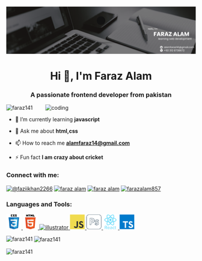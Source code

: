 ![logo](https://github.com/faraz141/faraz141/blob/main/faraz%20alam.png)
<h1 align="center">Hi 👋, I'm Faraz Alam</h1>
<h3 align="center">A passionate frontend developer from pakistan</h3>
<image align="right"alt="coding"width="400"src="https://user-images.githubusercontent.com/55389276/140866485-8fb1c876-9a8f-4d6a-98dc-08c4981eaf70.gif">
<p align="left"> <img src="https://komarev.com/ghpvc/?username=faraz141&label=Profile%20views&color=0e75b6&style=flat" alt="faraz141" /> </p>

- 🌱 I’m currently learning **javascript**

- 💬 Ask me about **html,css**

- 📫 How to reach me **alamfaraz14@gmail.com**

- ⚡ Fun fact **I am crazy about cricket**

<h3 align="left">Connect with me:</h3>
<p align="left">
<a href="https://twitter.com/@faziikhan2266" target="blank"><img align="center" src="https://raw.githubusercontent.com/rahuldkjain/github-profile-readme-generator/master/src/images/icons/Social/twitter.svg" alt="@faziikhan2266" height="30" width="40" /></a>
<a href="https://linkedin.com/in/faraz alam" target="blank"><img align="center" src="https://raw.githubusercontent.com/rahuldkjain/github-profile-readme-generator/master/src/images/icons/Social/linked-in-alt.svg" alt="faraz alam" height="30" width="40" /></a>
<a href="https://fb.com/faraz alam" target="blank"><img align="center" src="https://raw.githubusercontent.com/rahuldkjain/github-profile-readme-generator/master/src/images/icons/Social/facebook.svg" alt="faraz alam" height="30" width="40" /></a>
<a href="https://instagram.com/farazalam857" target="blank"><img align="center" src="https://raw.githubusercontent.com/rahuldkjain/github-profile-readme-generator/master/src/images/icons/Social/instagram.svg" alt="farazalam857" height="30" width="40" /></a>
</p>

<h3 align="left">Languages and Tools:</h3>
<p align="left"> <a href="https://www.w3schools.com/css/" target="_blank" rel="noreferrer"> <img src="https://raw.githubusercontent.com/devicons/devicon/master/icons/css3/css3-original-wordmark.svg" alt="css3" width="40" height="40"/> </a> <a href="https://www.w3.org/html/" target="_blank" rel="noreferrer"> <img src="https://raw.githubusercontent.com/devicons/devicon/master/icons/html5/html5-original-wordmark.svg" alt="html5" width="40" height="40"/> </a> <a href="https://www.adobe.com/in/products/illustrator.html" target="_blank" rel="noreferrer"> <img src="https://www.vectorlogo.zone/logos/adobe_illustrator/adobe_illustrator-icon.svg" alt="illustrator" width="40" height="40"/> </a> <a href="https://developer.mozilla.org/en-US/docs/Web/JavaScript" target="_blank" rel="noreferrer"> <img src="https://raw.githubusercontent.com/devicons/devicon/master/icons/javascript/javascript-original.svg" alt="javascript" width="40" height="40"/> </a> <a href="https://www.photoshop.com/en" target="_blank" rel="noreferrer"> <img src="https://raw.githubusercontent.com/devicons/devicon/master/icons/photoshop/photoshop-line.svg" alt="photoshop" width="40" height="40"/> </a> <a href="https://reactjs.org/" target="_blank" rel="noreferrer"> <img src="https://raw.githubusercontent.com/devicons/devicon/master/icons/react/react-original-wordmark.svg" alt="react" width="40" height="40"/> </a> <a href="https://www.typescriptlang.org/" target="_blank" rel="noreferrer"> <img src="https://raw.githubusercontent.com/devicons/devicon/master/icons/typescript/typescript-original.svg" alt="typescript" width="40" height="40"/> </a> </p>

<p><img align="left" src="https://github-readme-stats.vercel.app/api/top-langs?username=faraz141&show_icons=true&locale=en&layout=compact" alt="faraz141" /></p>

<p>&nbsp;<img align="center" src="https://github-readme-stats.vercel.app/api?username=faraz141&show_icons=true&locale=en" alt="faraz141" /></p>

<p><img align="center" src="https://github-readme-streak-stats.herokuapp.com/?user=faraz141&" alt="faraz141" /></p>
